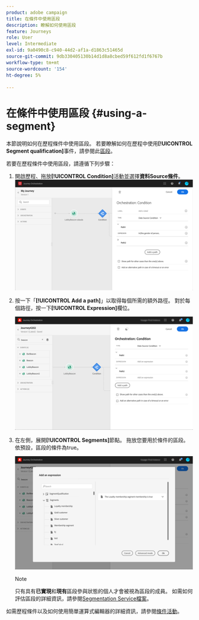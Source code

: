 ```yaml
---
product: adobe campaign
title: 在條件中使用區段
description: 瞭解如何使用區段
feature: Journeys
role: User
level: Intermediate
exl-id: 9a0490c8-c940-44d2-af1a-d1863c51465d
source-git-commit: 9db330405130b14d1d8a8cbed59f612fd1f6767b
workflow-type: tm+mt
source-wordcount: '154'
ht-degree: 5%

---
```


# 在條件中使用區段 {#using-a-segment}

本節說明如何在歷程條件中使用區段。 若要瞭解如何在歷程中使用&#x200B;**[!UICONTROL Segment qualification]**&#x200B;事件，請參閱此[區段](../building-journeys/segment-qualification-events.md)。

若要在歷程條件中使用區段，請遵循下列步驟：

1. 開啟歷程、拖放&#x200B;**[!UICONTROL Condition]**&#x200B;活動並選擇&#x200B;**資料Source條件**。
   ![](../assets/journey47.png)

1. 按一下「**[!UICONTROL Add a path]**」以取得每個所需的額外路徑。 對於每個路徑，按一下&#x200B;**[!UICONTROL Expression]**&#x200B;欄位。

   ![](../assets/segment3.png)

1. 在左側，展開&#x200B;**[!UICONTROL Segments]**&#x200B;節點。 拖放您要用於條件的區段。 依預設，區段的條件為true。

   ![](../assets/segment4.png)

   >[!NOTE]
   >
   >只有具有&#x200B;**已實現**&#x200B;和&#x200B;**現有**&#x200B;區段參與狀態的個人才會被視為區段的成員。 如需如何評估區段的詳細資訊，請參閱[Segmentation Service檔案](https://experienceleague.adobe.com/docs/experience-platform/segmentation/tutorials/evaluate-a-segment.html?lang=en#interpret-segment-results)。

如需歷程條件以及如何使用簡單運算式編輯器的詳細資訊，請參閱[條件活動](../building-journeys/condition-activity.md#about_condition)。

